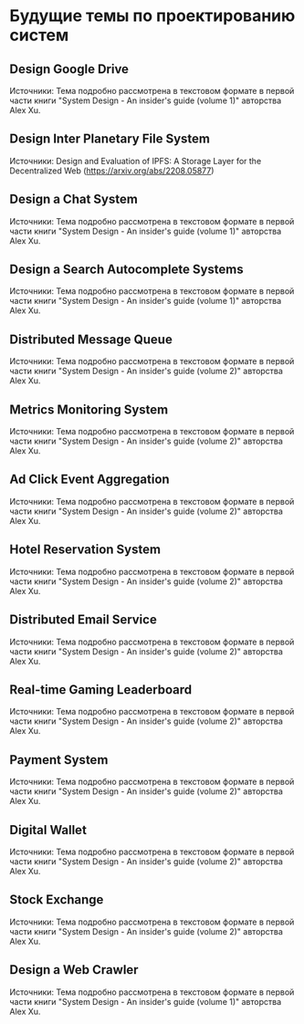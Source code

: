 # Будущие темы по проектированию систем

## Design Google Drive

Источники: Тема подробно рассмотрена в текстовом формате в первой части книги "System Design - An insider's guide (volume 1)" авторства Alex Xu.

## Design Inter Planetary File System 

Источники:  Design and Evaluation of IPFS: A Storage Layer for the Decentralized Web (https://arxiv.org/abs/2208.05877)

## Design a Chat System 

Источники: Тема подробно рассмотрена в текстовом формате в первой части книги "System Design - An insider's guide (volume 1)" авторства Alex Xu.

## Design a Search Autocomplete Systems

Источники: Тема подробно рассмотрена в текстовом формате в первой части книги "System Design - An insider's guide (volume 1)" авторства Alex Xu.

## Distributed Message Queue

Источники: Тема подробно рассмотрена в текстовом формате в первой части книги "System Design - An insider's guide (volume 2)" авторства Alex Xu.

## Metrics Monitoring System

Источники: Тема подробно рассмотрена в текстовом формате в первой части книги "System Design - An insider's guide (volume 2)" авторства Alex Xu.

## Ad Click Event Aggregation

Источники: Тема подробно рассмотрена в текстовом формате в первой части книги "System Design - An insider's guide (volume 2)" авторства Alex Xu.

## Hotel Reservation System

Источники: Тема подробно рассмотрена в текстовом формате в первой части книги "System Design - An insider's guide (volume 2)" авторства Alex Xu.

## Distributed Email Service

Источники: Тема подробно рассмотрена в текстовом формате в первой части книги "System Design - An insider's guide (volume 2)" авторства Alex Xu.

## Real-time Gaming Leaderboard

Источники: Тема подробно рассмотрена в текстовом формате в первой части книги "System Design - An insider's guide (volume 2)" авторства Alex Xu.

## Payment System

Источники: Тема подробно рассмотрена в текстовом формате в первой части книги "System Design - An insider's guide (volume 2)" авторства Alex Xu.

## Digital Wallet

Источники: Тема подробно рассмотрена в текстовом формате в первой части книги "System Design - An insider's guide (volume 2)" авторства Alex Xu.

## Stock Exchange

Источники: Тема подробно рассмотрена в текстовом формате в первой части книги "System Design - An insider's guide (volume 2)" авторства Alex Xu.

## Design a Web Crawler

Источники: Тема подробно рассмотрена в текстовом формате в первой части книги "System Design - An insider's guide (volume 1)" авторства Alex Xu.